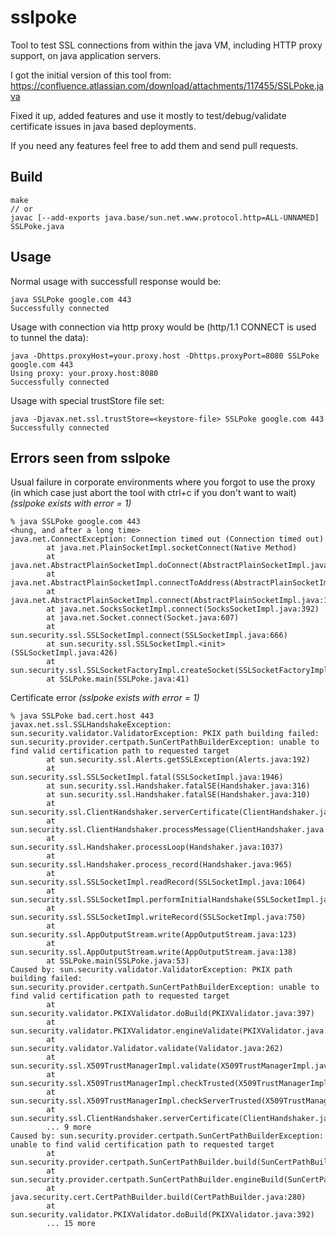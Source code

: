 # sslpoke

Tool to test SSL connections from within the java VM, including HTTP proxy support, on java application servers.

I got the initial version of this tool from: https://confluence.atlassian.com/download/attachments/117455/SSLPoke.java

Fixed it up, added features and use it mostly to test/debug/validate certificate issues in java based deployments.

If you need any features feel free to add them and send pull requests.

## Build

```
make
// or
javac [--add-exports java.base/sun.net.www.protocol.http=ALL-UNNAMED] SSLPoke.java
```

## Usage

Normal usage with successfull response would be:
```
java SSLPoke google.com 443
Successfully connected
```

Usage with connection via http proxy would be (http/1.1 CONNECT is used to tunnel the data):
```
java -Dhttps.proxyHost=your.proxy.host -Dhttps.proxyPort=8080 SSLPoke google.com 443
Using proxy: your.proxy.host:8080
Successfully connected
```

Usage with special trustStore file set:
```
java -Djavax.net.ssl.trustStore=<keystore-file> SSLPoke google.com 443
Successfully connected
```

## Errors seen from sslpoke

Usual failure in corporate environments where you forgot to use the proxy
(in which case just abort the tool with ctrl+c if you don't want to wait)
*(sslpoke exists with error = 1)*
```
% java SSLPoke google.com 443
<hung, and after a long time>
java.net.ConnectException: Connection timed out (Connection timed out)
        at java.net.PlainSocketImpl.socketConnect(Native Method)
        at java.net.AbstractPlainSocketImpl.doConnect(AbstractPlainSocketImpl.java:350)
        at java.net.AbstractPlainSocketImpl.connectToAddress(AbstractPlainSocketImpl.java:206)
        at java.net.AbstractPlainSocketImpl.connect(AbstractPlainSocketImpl.java:188)
        at java.net.SocksSocketImpl.connect(SocksSocketImpl.java:392)
        at java.net.Socket.connect(Socket.java:607)
        at sun.security.ssl.SSLSocketImpl.connect(SSLSocketImpl.java:666)
        at sun.security.ssl.SSLSocketImpl.<init>(SSLSocketImpl.java:426)
        at sun.security.ssl.SSLSocketFactoryImpl.createSocket(SSLSocketFactoryImpl.java:88)
        at SSLPoke.main(SSLPoke.java:41)
```

Certificate error *(sslpoke exists with error = 1)*
```
% java SSLPoke bad.cert.host 443
javax.net.ssl.SSLHandshakeException: sun.security.validator.ValidatorException: PKIX path building failed: sun.security.provider.certpath.SunCertPathBuilderException: unable to find valid certification path to requested target
        at sun.security.ssl.Alerts.getSSLException(Alerts.java:192)
        at sun.security.ssl.SSLSocketImpl.fatal(SSLSocketImpl.java:1946)
        at sun.security.ssl.Handshaker.fatalSE(Handshaker.java:316)
        at sun.security.ssl.Handshaker.fatalSE(Handshaker.java:310)
        at sun.security.ssl.ClientHandshaker.serverCertificate(ClientHandshaker.java:1639)
        at sun.security.ssl.ClientHandshaker.processMessage(ClientHandshaker.java:223)
        at sun.security.ssl.Handshaker.processLoop(Handshaker.java:1037)
        at sun.security.ssl.Handshaker.process_record(Handshaker.java:965)
        at sun.security.ssl.SSLSocketImpl.readRecord(SSLSocketImpl.java:1064)
        at sun.security.ssl.SSLSocketImpl.performInitialHandshake(SSLSocketImpl.java:1367)
        at sun.security.ssl.SSLSocketImpl.writeRecord(SSLSocketImpl.java:750)
        at sun.security.ssl.AppOutputStream.write(AppOutputStream.java:123)
        at sun.security.ssl.AppOutputStream.write(AppOutputStream.java:138)
        at SSLPoke.main(SSLPoke.java:53)
Caused by: sun.security.validator.ValidatorException: PKIX path building failed: sun.security.provider.certpath.SunCertPathBuilderException: unable to find valid certification path to requested target
        at sun.security.validator.PKIXValidator.doBuild(PKIXValidator.java:397)
        at sun.security.validator.PKIXValidator.engineValidate(PKIXValidator.java:302)
        at sun.security.validator.Validator.validate(Validator.java:262)
        at sun.security.ssl.X509TrustManagerImpl.validate(X509TrustManagerImpl.java:330)
        at sun.security.ssl.X509TrustManagerImpl.checkTrusted(X509TrustManagerImpl.java:237)
        at sun.security.ssl.X509TrustManagerImpl.checkServerTrusted(X509TrustManagerImpl.java:132)
        at sun.security.ssl.ClientHandshaker.serverCertificate(ClientHandshaker.java:1621)
        ... 9 more
Caused by: sun.security.provider.certpath.SunCertPathBuilderException: unable to find valid certification path to requested target
        at sun.security.provider.certpath.SunCertPathBuilder.build(SunCertPathBuilder.java:141)
        at sun.security.provider.certpath.SunCertPathBuilder.engineBuild(SunCertPathBuilder.java:126)
        at java.security.cert.CertPathBuilder.build(CertPathBuilder.java:280)
        at sun.security.validator.PKIXValidator.doBuild(PKIXValidator.java:392)
        ... 15 more
```
